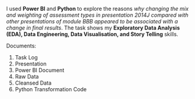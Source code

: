 I used **Power BI** and **Python** to explore the reasons 
*why changing the mix and weighting of assessment types in presentation 2014J compared with other presentations of module BBB appeared to be associated with a change in final results*. 
The task shows my **Exploratory Data Analysis (EDA), Data Engineering, Data Visualisation, and Story Telling** skills.

Documents:
1. Task Log
2. Presentation
3. Power BI Document
4. Raw Data
5. Cleansed Data
6. Python Transformation Code
